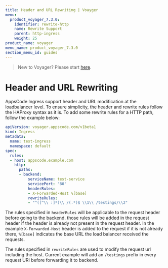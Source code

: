 ```yaml
---
title: Header and URL Rewriting | Voayger
menu:
  product_voyager_7.3.0:
    identifier: rewrite-http
    name: Rewrite Support
    parent: http-ingress
    weight: 25
product_name: voyager
menu_name: product_voyager_7.3.0
section_menu_id: guides
---
```


> New to Voyager? Please start [here](/products/voyager/7.3.0/concepts/overview).

# Header and URL Rewriting

AppsCode Ingress support header and URL modification at the loadbalancer level. To ensure simplicity,
the header and rewrite rules follow the HAProxy syntax as it is. To add some rewrite rules for a HTTP path, follow the example below:

```yaml
apiVersion: voyager.appscode.com/v1beta1
kind: Ingress
metadata:
  name: test-ingress
  namespace: default
spec:
  rules:
  - host: appscode.example.com
    http:
      paths:
      - backend:
          serviceName: test-service
          servicePort: '80'
          headerRules:
          - X-Forwarded-Host %[base]
          rewriteRules:
          - "^([^\\ :]*)\\ /(.*)$ \\1\\ /testings/\\2"
```
The rules specified in `headerRules` will be applicable to the request header before going to the backend.
those rules will be added in the request header if the header is already not present in the request header.
In the example `X-Forwarded-Host` header is added to the request if it is not already there, `%[base]` indicates
the base URL the load balancer received the requests.

The rules specified in `rewriteRules` are used to modify the request url including the host. Current example
will add an `/testings` prefix in every request URI before forwarding it to backend.
